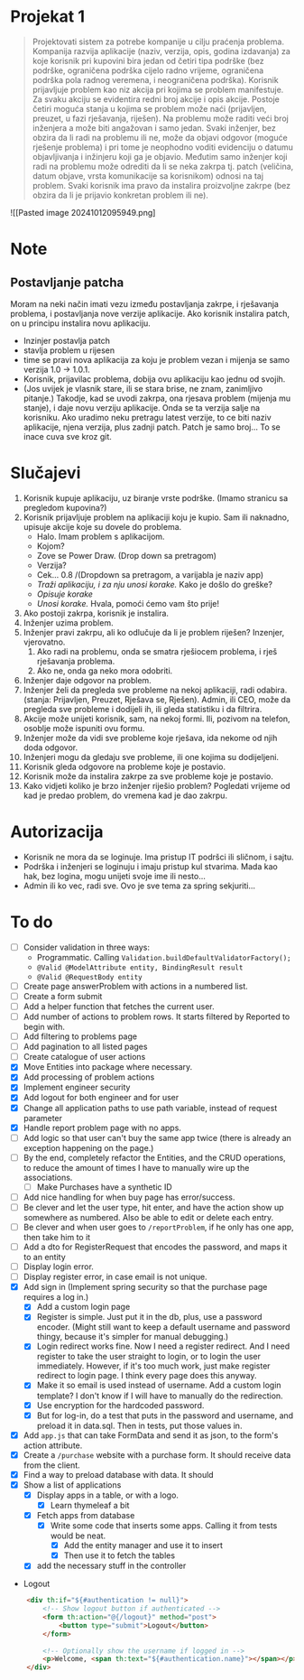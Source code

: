 # Projekat 1
> Projektovati sistem za potrebe kompanije u cilju praćenja problema. Kompanija razvija aplikacije (naziv, verzija, opis, godina izdavanja) za koje korisnik pri kupovini bira jedan od četiri tipa podrške (bez podrške, ograničena podrška cijelo radno vrijeme, ograničena podrška pola radnog veremena, i neograničena podrška). Korisnik prijavljuje problem kao niz akcija pri kojima se problem manifestuje. Za svaku akciju se evidentira redni broj akcije i opis akcije. Postoje četiri moguća stanja u kojima se problem može naći (prijavljen, preuzet, u fazi rješavanja, riješen). Na problemu može raditi veći broj inženjera a može biti angažovan i samo jedan. Svaki inženjer, bez obzira da li radi na problemu ili ne, može da objavi odgovor (moguće rješenje problema) i pri tome je neophodno voditi evidenciju o datumu objavljivanja i inžinjeru koji ga je objavio. Međutim samo inženjer koji radi na problemu može odrediti da li se neka zakrpa tj. patch (veličina, datum objave, vrsta komunikacije sa korisnikom) odnosi na taj problem. Svaki korisnik ima pravo da instalira proizvoljne zakrpe (bez obzira da li je prijavio konkretan problem ili ne).

![[Pasted image 20241012095949.png]
# Note
## Postavljanje patcha
Moram na neki način imati vezu između postavljanja zakrpe, i rješavanja problema, i postavljanja nove verzije aplikacije. Ako korisnik instalira patch, on u principu instalira novu aplikaciju.
- Inzinjer postavlja patch
- stavlja problem u rijesen
- time se pravi nova aplikacija za koju je problem vezan i mijenja se samo verzija 1.0 -> 1.0.1.
- Korisnik, prijavilac problema, dobija ovu aplikaciju kao jednu od svojih.
- (Jos uvijek je vlasnik stare, ili se stara brise, ne znam, zanimljivo pitanje.)
Takodje, kad se uvodi zakrpa, ona rjesava problem (mijenja mu stanje), i daje novu verziju aplikacije. Onda se ta verzija salje na korisniku.
Ako uradimo neku pretragu latest verzije, to ce biti naziv aplikacije, njena verzija, plus zadnji patch. Patch je samo broj... To se inace cuva sve kroz git.
# Slučajevi
1. Korisnik kupuje aplikaciju, uz biranje vrste podrške. (Imamo stranicu sa pregledom kupovina?)
2. Korisnik prijavljuje problem na aplikaciji koju je kupio. Sam ili naknadno, upisuje akcije koje su dovele do problema.
    - Halo. Imam problem s aplikacijom.
    - Kojom?
    - Zove se Power Draw. (Drop down sa pretragom)
    - Verzija?
    - Cek... 0.8 /(Dropdown sa pretragom, a varijabla je naziv app)
    - *Traži aplikaciju, i za nju unosi korake.* Kako je došlo do greške?
    - *Opisuje korake*
    - *Unosi korake.* Hvala, pomoći ćemo vam što prije!
1. Ako postoji zakrpa, korisnik je instalira.
2. Inženjer uzima problem.
3. Inženjer pravi zakrpu, ali ko odlučuje da li je problem riješen? Inzenjer, vjerovatno.
    1. Ako radi na problemu, onda se smatra rješiocem problema, i rješ rješavanja problema.
    2. Ako ne, onda ga neko mora odobriti.
4. Inženjer daje odgovor na problem.
5. Inženjer želi da pregleda sve probleme na nekoj aplikaciji, radi odabira. (stanja: Prijavljen, Preuzet, Rješava se, Rješen). Admin, ili CEO, može da pregleda sve probleme i dodijeli ih, ili gleda statistiku i da filtrira.
6. Akcije može unijeti korisnik, sam, na nekoj formi. Ili, pozivom na telefon, osoblje može ispuniti ovu formu.
7. Inženjer može da vidi sve probleme koje rješava, ida nekome od njih doda odgovor.
8. Inženjeri mogu da gledaju sve probleme, ili one kojima su dodijeljeni.
9. Korisnik gleda odgovore na probleme koje je postavio.
10. Korisnik može da instalira zakrpe za sve probleme koje je postavio.
11. Kako vidjeti koliko je brzo inženjer riješio problem? Pogledati vrijeme od kad je predao problem, do vremena kad je dao zakrpu.
# Autorizacija
- Korisnik ne mora da se loginuje. Ima pristup IT podršci ili sličnom, i sajtu.
- Podrška i inženjeri se loginuju i imaju pristup kul stvarima. Mada kao hak, bez logina, mogu unijeti svoje ime ili nesto...
- Admin ili ko vec, radi sve.
  Ovo je sve tema za spring sekjuriti...
 # To do
- [ ] Consider validation in three ways:
  - Programmatic. Calling `Validation.buildDefaultValidatorFactory();`
  - `@Valid @ModelAttribute entity, BindingResult result` 
  - `@Valid @RequestBody entity`
- [ ] Create page answerProblem with actions in a numbered list.
- [ ] Create a form submit
- [ ] Add a helper function that fetches the current user.
- [ ] Add number of actions to problem rows. It starts filtered by Reported to begin with.
- [ ] Add filtering to problems page
- [ ] Add pagination to all listed pages
- [ ] Create catalogue of user actions
- [x] Move Entities into package where necessary. 
- [x] Add processing of problem actions
- [x] Implement engineer security
- [x] Add logout for both engineer and for user
- [x] Change all application paths to use path variable, instead of request parameter
- [x] Handle report problem page with no apps.
- [ ] Add logic so that user can't buy the same app twice (there is already an exception happening on the page.) 
- [ ] By the end, completely refactor the Entities, and the CRUD operations, to reduce the amount of times I have to manually wire up the associations.
  - [ ] Make Purchases have a synthetic ID
- [ ] Add nice handling for when buy page has error/success.
- [ ] Be clever and let the user type, hit enter, and have the action show up somewhere as numbered. Also be able to edit or delete each entry.
- [ ] Be clever and when user goes to `/reportProblem`, if he only has one app, then take him to it
- [ ] Add a dto for RegisterRequest that encodes the password, and maps it to an entity
- [ ] Display login error.
- [ ] Display register error, in case email is not unique.
- [x] Add sign in (Implement spring security so that the purchase page requires a log in.)
  - [x] Add a custom login page
  - [x] Register is simple. Just put it in the db, plus, use a password encoder. (Might still want to keep a default username and password thingy, because it's simpler for manual debugging.)
  - [x] Login redirect works fine. Now I need a register redirect. And I need register to take the user straight to login, or to login the user immediately. However, if it's too much work, just make register redirect to login page. I think every page does this anyway.
  - [x] Make it so email is used instead of username. Add a custom login template? I don't know if I will have to manually do the redirection.
  - [x] Use encryption for the hardcoded password.
  - [x] But for log-in, do a test that puts in the password and username, and preload it in data.sql. Then in tests, put those values in.
- [x] Add `app.js` that can take FormData and send it as json, to the form's action attribute.
- [x] Create a `/purchase` website with a purchase form. It should receive data from the client.
- [x] Find a way to preload database with data. It should 
- [x] Show a list of applications
  - [x] Display apps in a table, or with a logo.
    - [x] Learn thymeleaf a bit
  - [x] Fetch apps from database
    - [x] Write some code that inserts some apps. Calling it from tests would be neat.
      - [x] Add the entity manager and use it to insert
      - [x] Then use it to fetch the tables
  - [x] add the necessary stuff in the controller
- Logout
```html
    <div th:if="${#authentication != null}">
        <!-- Show logout button if authenticated -->
        <form th:action="@{/logout}" method="post">
            <button type="submit">Logout</button>
        </form>
        
        <!-- Optionally show the username if logged in -->
        <p>Welcome, <span th:text="${#authentication.name}"></span></p>
    </div>
```